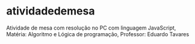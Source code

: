 # atividadedemesa
Atividade de mesa com resolução no PC  com linguagem JavaScript, Matéria: Algoritmo e Lógica de programação, Professor: Eduardo Tavares
